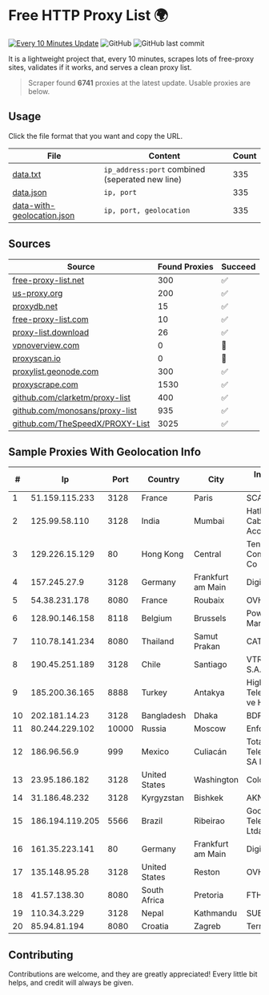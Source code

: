 
# Free HTTP Proxy List 🌍

[![Every 10 Minutes Update](https://github.com/mertguvencli/http-proxy-list/actions/workflows/main.yml/badge.svg?branch=main)](https://github.com/mertguvencli/http-proxy-list/actions/workflows/main.yml)
![GitHub](https://img.shields.io/github/license/mertguvencli/http-proxy-list)
![GitHub last commit](https://img.shields.io/github/last-commit/mertguvencli/http-proxy-list)

It is a lightweight project that, every 10 minutes, scrapes lots of free-proxy sites, validates if it works, and serves a clean proxy list.


> Scraper found **6741** proxies at the latest update. Usable proxies are below.

## Usage

Click the file format that you want and copy the URL.


|File|Content|Count|
|----|-------|-----|
|[data.txt](https://raw.githubusercontent.com/mertguvencli/http-proxy-list/main/proxy-list/data.txt)|`ip_address:port` combined (seperated new line)|335|
|[data.json](https://raw.githubusercontent.com/mertguvencli/http-proxy-list/main/proxy-list/data.json)|`ip, port`|335|
|[data-with-geolocation.json](https://raw.githubusercontent.com/mertguvencli/http-proxy-list/main/proxy-list/data-with-geolocation.json)|`ip, port, geolocation`|335|

## Sources

|Source|Found Proxies|Succeed|
|------|-------------|-------|
|[free-proxy-list.net](https://free-proxy-list.net)|300|✅|
|[us-proxy.org](https://www.us-proxy.org)|200|✅|
|[proxydb.net](http://proxydb.net)|15|✅|
|[free-proxy-list.com](https://free-proxy-list.com/?page=&port=&type%5B%5D=http&type%5B%5D=https&up_time=0&search=Search)|10|✅|
|[proxy-list.download](https://www.proxy-list.download/HTTP)|26|✅|
|[vpnoverview.com](https://vpnoverview.com/privacy/anonymous-browsing/free-proxy-servers)|0|🚫|
|[proxyscan.io](https://www.proxyscan.io)|0|🚫|
|[proxylist.geonode.com](https://proxylist.geonode.com/api/proxy-list?limit=300&page=1&sort_by=lastChecked&sort_type=desc&protocols=http,https)|300|✅|
|[proxyscrape.com](https://api.proxyscrape.com/v2/?request=displayproxies&protocol=http&timeout=10000&country=all&ssl=all&anonymity=all)|1530|✅|
|[github.com/clarketm/proxy-list](https://raw.githubusercontent.com/clarketm/proxy-list/master/proxy-list-raw.txt)|400|✅|
|[github.com/monosans/proxy-list](https://raw.githubusercontent.com/monosans/proxy-list/main/proxies/http.txt)|935|✅|
|[github.com/TheSpeedX/PROXY-List](https://raw.githubusercontent.com/TheSpeedX/PROXY-List/master/http.txt)|3025|✅|


## Sample Proxies With Geolocation Info

|#|Ip|Port|Country|City|Internet Service Provider|
|-|--|----|-------|----|-------------------------|
|1|51.159.115.233|3128|France|Paris|SCALEWAY|
|2|125.99.58.110|3128|India|Mumbai|Hathway IP over Cable Internet Access|
|3|129.226.15.129|80|Hong Kong|Central|Tencent Cloud Computing (Beijing) Co|
|4|157.245.27.9|3128|Germany|Frankfurt am Main|DigitalOcean, LLC|
|5|54.38.231.178|8080|France|Roubaix|OVH SAS|
|6|128.90.146.158|8118|Belgium|Brussels|Powerhouse Management, Inc.|
|7|110.78.141.234|8080|Thailand|Samut Prakan|CAT-BB|
|8|190.45.251.189|3128|Chile|Santiago|VTR BANDA ANCHA S.A.|
|9|185.200.36.165|8888|Turkey|Antakya|High Speed Telekomunikasyon ve Hab. Hiz. Ltd. Sti.|
|10|202.181.14.23|3128|Bangladesh|Dhaka|BDPEER|
|11|80.244.229.102|10000|Russia|Moscow|Enforta-MSK|
|12|186.96.56.9|999|Mexico|Culiacán|Total Play Telecomunicaciones SA De CV|
|13|23.95.186.182|3128|United States|Washington|ColoCrossing|
|14|31.186.48.232|3128|Kyrgyzstan|Bishkek|AKNET Ltd.|
|15|186.194.119.205|5566|Brazil|Ribeirao|Goonet Telecomunicacoes Ltda - ME|
|16|161.35.223.141|80|Germany|Frankfurt am Main|DigitalOcean, LLC|
|17|135.148.95.28|3128|United States|Reston|OVH SAS|
|18|41.57.138.30|8080|South Africa|Pretoria|FTH Scr P10|
|19|110.34.3.229|3128|Nepal|Kathmandu|SUBISU C7|
|20|85.94.81.194|8080|Croatia|Zagreb|Terrakom d.o.o.|



## Contributing

Contributions are welcome, and they are greatly appreciated! Every
little bit helps, and credit will always be given.

